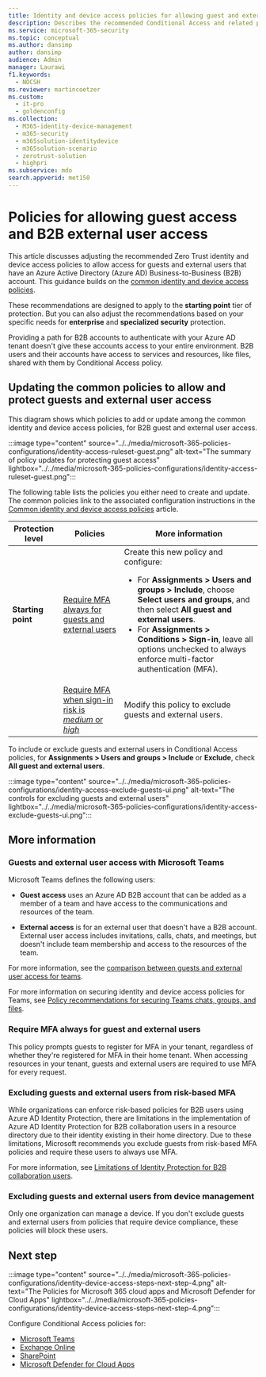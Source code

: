 ```yaml
---
title: Identity and device access policies for allowing guest and external user B2B access - Microsoft 365 for enterprise | Microsoft Docs
description: Describes the recommended Conditional Access and related policies for protecting access of guests and external users.
ms.service: microsoft-365-security
ms.topic: conceptual
ms.author: dansimp
author: dansimp
audience: Admin
manager: Laurawi
f1.keywords: 
  - NOCSH
ms.reviewer: martincoetzer
ms.custom: 
  - it-pro
  - goldenconfig
ms.collection: 
  - M365-identity-device-management
  - m365-security
  - m365solution-identitydevice
  - m365solution-scenario
  - zerotrust-solution
  - highpri
ms.subservice: mdo
search.appverid: met150
---
```


# Policies for allowing guest access and B2B external user access

This article discusses adjusting the recommended Zero Trust identity and device access policies to allow access for guests and external users that have an Azure Active Directory (Azure AD) Business-to-Business (B2B) account. This guidance builds on the [common identity and device access policies](identity-access-policies.md).

These recommendations are designed to apply to the **starting point** tier of protection. But you can also adjust the recommendations based on your specific needs for **enterprise** and **specialized security** protection.

Providing a path for B2B accounts to authenticate with your Azure AD tenant doesn't give these accounts access to your entire environment. B2B users and their accounts have access to services and resources, like files, shared with them by Conditional Access policy.

## Updating the common policies to allow and protect guests and external user access

This diagram shows which policies to add or update among the common identity and device access policies, for B2B guest and external user access.

:::image type="content" source="../../media/microsoft-365-policies-configurations/identity-access-ruleset-guest.png" alt-text="The summary of policy updates for protecting guest access" lightbox="../../media/microsoft-365-policies-configurations/identity-access-ruleset-guest.png":::

The following table lists the policies you either need to create and update. The common policies link to the associated configuration instructions in the [Common identity and device access policies](identity-access-policies.md) article.

|Protection level|Policies|More information|
|---|---|---|
|**Starting point**|[Require MFA always for guests and external users](identity-access-policies.md#require-mfa-based-on-sign-in-risk)|Create this new policy and configure: <ul><li>For **Assignments > Users and groups > Include**, choose **Select users and groups**, and then select **All guest and external users**.</li><li>For **Assignments > Conditions > Sign-in**, leave all options unchecked to always enforce multi-factor authentication (MFA).</li></ul>|
||[Require MFA when sign-in risk is *medium* or *high*](identity-access-policies.md#require-mfa-based-on-sign-in-risk)|Modify this policy to exclude guests and external users.|

To include or exclude guests and external users in Conditional Access policies, for **Assignments > Users and groups > Include** or **Exclude**, check **All guest and external users**.

:::image type="content" source="../../media/microsoft-365-policies-configurations/identity-access-exclude-guests-ui.png" alt-text="The controls for excluding guests and external users" lightbox="../../media/microsoft-365-policies-configurations/identity-access-exclude-guests-ui.png":::

## More information

### Guests and external user access with Microsoft Teams

Microsoft Teams defines the following users:

- **Guest access** uses an Azure AD B2B account that can be added as a member of a team and have access to the communications and resources of the team.

- **External access** is for an external user that doesn't have a B2B account. External user access includes invitations, calls, chats, and meetings, but doesn't include team membership and access to the resources of the team.

For more information, see the [comparison between guests and external user access for teams](/microsoftteams/communicate-with-users-from-other-organizations#compare-external-and-guest-access).

For more information on securing identity and device access policies for Teams, see [Policy recommendations for securing Teams chats, groups, and files](teams-access-policies.md).

### Require MFA always for guest and external users

This policy prompts guests to register for MFA in your tenant, regardless of whether they're registered for MFA in their home tenant. When accessing resources in your tenant, guests and external users are required to use MFA for every request.

### Excluding guests and external users from risk-based MFA

While organizations can enforce risk-based policies for B2B users using Azure AD Identity Protection, there are limitations in the implementation of Azure AD Identity Protection for B2B collaboration users in a resource directory due to their identity existing in their home directory. Due to these limitations, Microsoft recommends you exclude guests from risk-based MFA policies and require these users to always use MFA.

For more information, see [Limitations of Identity Protection for B2B collaboration users](/azure/active-directory/identity-protection/concept-identity-protection-b2b#limitations-of-identity-protection-for-b2b-collaboration-users).

### Excluding guests and external users from device management

Only one organization can manage a device. If you don't exclude guests and external users from policies that require device compliance, these policies will block these users.

## Next step

:::image type="content" source="../../media/microsoft-365-policies-configurations/identity-device-access-steps-next-step-4.png" alt-text="The Policies for Microsoft 365 cloud apps and Microsoft Defender for Cloud Apps" lightbox="../../media/microsoft-365-policies-configurations/identity-device-access-steps-next-step-4.png":::

Configure Conditional Access policies for:

- [Microsoft Teams](teams-access-policies.md)
- [Exchange Online](secure-email-recommended-policies.md)
- [SharePoint](sharepoint-file-access-policies.md)
- [Microsoft Defender for Cloud Apps](mcas-saas-access-policies.md)
 
